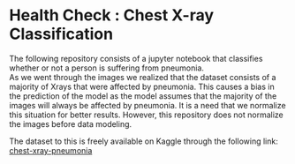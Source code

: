 # Health Check : Chest X-ray Classification
The following repository consists of a jupyter notebook that classifies whether or not a person is suffering from pneumonia.<br>
As we went through the images we realized that the dataset consists of a majority of Xrays that were affected by pneumonia. This causes a bias in the prediction of the model as the model assumes that the majority of the images will always be affected by pneumonia. It is a need that we normalize this situation for better results. However, this repository does not normalize the images before data modeling.<br>

The dataset to this is freely available on Kaggle through the following link:
[chest-xray-pneumonia](https://www.kaggle.com/paultimothymooney/chest-xray-pneumonia)
